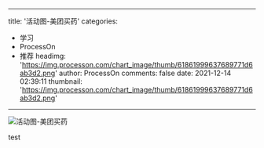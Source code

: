 
---
title: '活动图-美团买药'
categories: 
 - 学习
 - ProcessOn
 - 推荐
headimg: 'https://img.processon.com/chart_image/thumb/61861999637689771d6ab3d2.png'
author: ProcessOn
comments: false
date: 2021-12-14 02:39:11
thumbnail: 'https://img.processon.com/chart_image/thumb/61861999637689771d6ab3d2.png'
---

<div>   
<img class="thumb" alt="活动图-美团买药" src="https://img.processon.com/chart_image/thumb/61861999637689771d6ab3d2.png" referrerpolicy="no-referrer">
<p>test</p>  
</div>
            